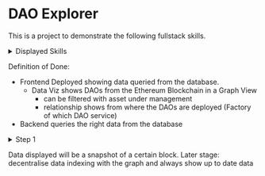 # DAO Explorer

This is a project to demonstrate the following fullstack skills.

<details>
    <summary>Displayed Skills</summary>
    
    Frontend
    - NextJS
    - React
    - TailwindCSS
    - Data Viz

    Backend
    - Django
    - Prisma (ORM)

    Database
    - PostgreSQL

    CI/CD
    - Deployment
    - Dockerization

    Data Analytics
    - Understanding of Blockchain Data
    - Understanding of Decentralised Autonomous Organisations and the ecosystem
</details>

Definition of Done:
- Frontend Deployed showing data queried from the database.
    - Data Viz shows DAOs from the Ethereum Blockchain in a Graph View
        - can be filtered with asset under management
        - relationship shows from where the DAOs are deployed (Factory of which DAO service)
- Backend queries the right data from the database

<details>
    <summary>Step 1</summary>
    1. Find the factory address of a DAO service provider
    Search on the website, github or deploy a DAO and check etherscan for internal txs.
    [Aragon](https://github.com/aragon/osx/blob/82f16c3ebb662cee9ac420d32d493e36bb352f45/packages/contracts/Releases.md?plain=1#L5)

        For example:
        
        DAO Factory: [0xf96e6FD76BD0A15580604e1Ea5818D448b1041C0](https://etherscan.io/address/0xf96e6FD76BD0A15580604e1Ea5818D448b1041C0)
        
        Click on one DAO deployment (ie. a transaction), method: "Create Dao":
        
        Example: [0xa5949f582fbc3a914f9fb4e62698523725febe054c6d8eb45e90dbb4b17cb448](https://etherscan.io/tx/0xa5949f582fbc3a914f9fb4e62698523725febe054c6d8eb45e90dbb4b17cb448)
        
        -> two internal transactions
        1) Multisig Factory instantiating a multisig deployed via Proxy-1967
        2) DAO Factory instantiating a governor contract deployed via Proxy-1967

        To read from the storage of the [EIP-1967](https://eips.ethereum.org/EIPS/eip-1967) implementation go to etherscan, and if it fails, use my etherjs script.




</details>

Data displayed will be a snapshot of a certain block.
Later stage: decentralise data indexing with the graph and always show up to date data

